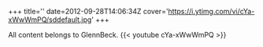 +++
title=''
date=2012-09-28T14:06:34Z
cover='https://i.ytimg.com/vi/cYa-xWwWmPQ/sddefault.jpg'
+++

All content belongs to GlennBeck.
{{< youtube cYa-xWwWmPQ >}}
